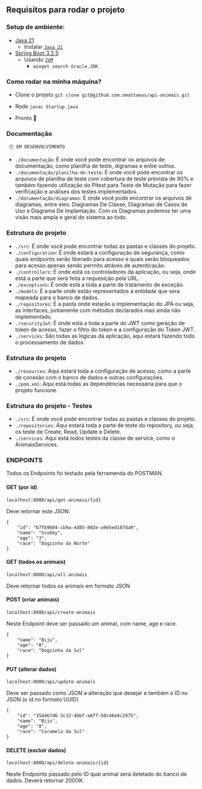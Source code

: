 ## Requisitos para rodar o projeto

### Setup de ambiente:

- [Java 21](https://www.java.com/pt-BR/)
  - Instalar [`Java 21`](https://www.oracle.com/br/java/technologies/downloads/#java21)
- [Spring Boot 3.2.5](https://spring.io/projects/spring-boot)
  - Usando [`JVM`](https://github.com/nvm-sh/nvm)
    - `winget search Oracle.JDK`
   
### Como rodar na minha máquina?

- Clone o projeto `git clone git@github.com:omattaeus/api-animais.git`
  
- Rode `javac Startup.java`
- Pronto 🎉

### Documentação
    
     🕗 EM DESENVOLVIMENTO
    
- `./documentação`: É onde você pode encontrar os arquivos de documentação, como planilha de teste, digramas e entre outros.
- `./documentação/planilha-de-teste`: É onde você pode encontrar os arquivos de planilha de teste com cobertura de teste prevista de 90% e também fazendo utilização do Pitest para Teste de Mutação para fazer verificação e análises dos testes implementados.
- `./documentação/diagramas`: É onde você pode encontrar os arquivos de diagramas, entre eles: Diagramas De Classe, Diagramas de Casos de Uso e Diagrama De Implantação.
Com os Diagramas podemos ter uma visão mais ampla e geral do sistema ao todo.

### Estrutura do projeto

- `./src`: É onde você pode encontrar todas as pastas e classes do projeto.
- `./configuration`: É onde estará a configuração de segurança, como quais endpoints serão liberado para acesso e quais serão bloqueados para acesso apenas sendo permito atráves de autenticação.
- `./controllers`: É onde está os controladores da aplicação, ou seja, onde está a parte que será feita a requesição pela URL.
- `./exceptions`: É onde está a toda a parte de tratamento de exceção.
- `./models`: É a parte onde estão representados a entidade que sera mapeada para o banco de dados.
- `./repositores`: É a pasta onde estarão a implementação do JPA ou seja, as interfaces, juntamente com métodos declarados mas ainda não implementado.
- `./securityJwt`: É onde está a toda a parte do JWT como geração de token de acesso, fazer o filtro do token e a configuração do Token JWT.
- `./services`: São todas as lógicas da aplicação, aqui estará fazendo todo o processamento de dados.

### Estrutura do projeto

- `./resources`: Aqui estará toda a configuração de acesso, como a parte de conexão com o banco de dados e outras configurações.
- `./pom.xml`: Aqui está todas as dependências necessária para que o projeto funcione.

### Estrutura do projeto - Testes

- `./src`: É onde você pode encontrar todas as pastas e classes do projeto.
- `./repositories`: Aqui estará toda a parte de teste do repository, ou seja, os teste de Create, Read, Update e Delete.
- `./services`: Aqui está todos testes da classe de service, como o AnimaisServices.

### ENDPOINTS
Todos os Endpoints foi testado pela ferramenda do POSTMAN.

#### GET (por id)


  
    localhost:8080/api/get-animais/{id}

Deve retornar este JSON:

    {
        "id": "b7fb9b04-cb9a-4d85-802e-a9e5ed107da9",
        "name": "Scobby",
        "age": "3",
        "race": "Dogzinho do Norte"
    }

#### GET (todos os animais)


  
    localhost:8080/api/all-animais

Deve retornar todos os animais em formato JSON

#### POST (criar animais)


  
    localhost:8080/api/create-animais

Neste Endpoint deve ser passado um animal, com name, age e race.

    {
        "name": "Biju",
        "age": "8",
        "race": "Dogzinha da Sul"
    }

#### PUT (alterar dados)

    localhost:8080/api/update-animals

Deve ser passado como JSON a alteração que desejar e também o ID no JSON (o id no formato UUID)

    {
        "id": "354467d6-3c32-4bbf-a6f7-50c4644c2975",
        "name": "Biju",
        "age": "8",
        "race": "Caramela da Sul"
    }

#### DELETE (excluir dados)

    localhost:8080/api/delete-animais/{id}

Neste Endpoints passado pelo ID qual animal será deletado do banco de dados.
Deverá retornar 200OK.
